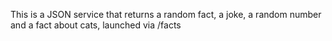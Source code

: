 This is a JSON service that returns a random fact, a joke, a random number and a fact about cats, launched via /facts
